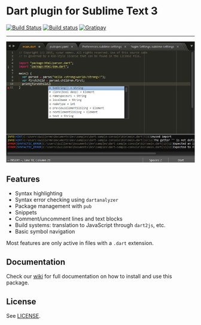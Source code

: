 # Dart plugin for Sublime Text 3

[![Build Status](https://travis-ci.org/guillermooo/dart-sublime-bundle.svg?branch=master)](https://travis-ci.org/guillermooo/dart-sublime-bundle) [![Build status](https://ci.appveyor.com/api/projects/status/a54udvh1c2c2xah1/branch/master?svg=true)](https://ci.appveyor.com/project/guillermooo/dart-sublime-bundle/branch/master) [![Gratipay](http://img.shields.io/gratipay/guillermooo.svg)](https://gratipay.com/guillermooo/)

---

![](repository/images/main-readme.png)


## Features

* Syntax highlighting
* Syntax error checking using `dartanalyzer`
* Package management with `pub`
* Snippets
* Comment/uncomment lines and text blocks
* Build systems: translation to JavaScript through `dart2js`, etc.
* Basic symbol navigation

Most features are only active in files with a `.dart` extension.


## Documentation

Check our [wiki][docs] for full documentation on how to install and use this
package.


## License

See [LICENSE](LICENSE).


[1]: http://news.dartlang.org/2013/02/using-dart-with-sublime-text.html
[docs]: https://github.com/dart-lang/dart-sublime-bundle/wiki
[2]: http://www.dartlang.org/editor
[3]: http://news.dartlang.org/2012/08/dart-plugin-for-eclipse-is-ready-for.html
[4]: http://plugins.intellij.net/plugin/?id=6351

